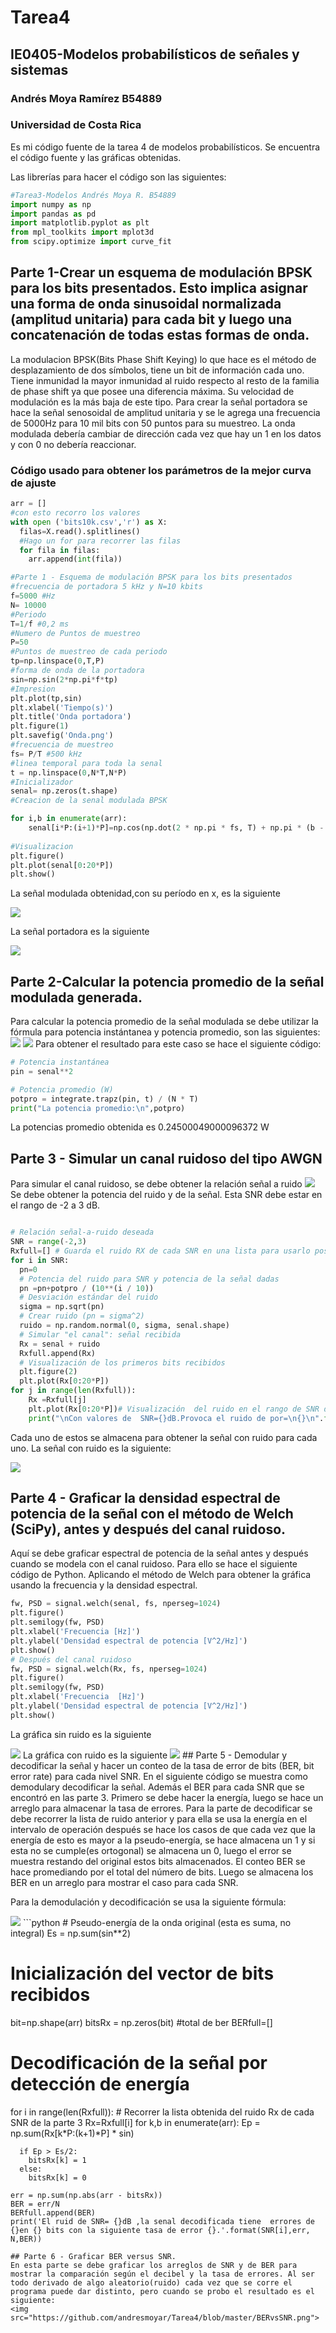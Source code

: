# Tarea4
## IE0405-Modelos probabilísticos de señales y sistemas 
### Andrés Moya Ramírez B54889
### Universidad de Costa Rica
Es mi código fuente de la tarea 4 de modelos probabilísticos. Se encuentra el código fuente y las gráficas obtenidas.

Las librerías para hacer el código son las siguientes:
```python
#Tarea3-Modelos Andrés Moya R. B54889
import numpy as np
import pandas as pd
import matplotlib.pyplot as plt
from mpl_toolkits import mplot3d
from scipy.optimize import curve_fit
```
## Parte 1-Crear un esquema de modulación BPSK para los bits presentados. Esto implica asignar una forma de onda sinusoidal normalizada (amplitud unitaria) para cada bit y luego una concatenación de todas estas formas de onda.
La modulacion BPSK(Bits Phase Shift Keying) lo que hace es el método de desplazamiento de dos símbolos, tiene un bit de información cada uno. Tiene inmunidad la mayor inmunidad al ruido respecto al resto de la familia de phase shift ya que posee una diferencia máxima. Su velocidad de modulación es la más baja de este tipo. Para crear la señal portadora se hace la señal senosoidal de amplitud unitaria y se le agrega una frecuencia de 5000Hz para 10 mil bits con 50 puntos para su muestreo. La onda modulada debería cambiar de dirección cada vez que hay un 1 en los datos y con 0 no debería reaccionar.  
### Código usado para obtener los parámetros de la mejor curva de ajuste
```python
arr = []
#con esto recorro los valores 
with open ('bits10k.csv','r') as X:
  filas=X.read().splitlines()
  #Hago un for para recorrer las filas
  for fila in filas:
    arr.append(int(fila))

#Parte 1 - Esquema de modulación BPSK para los bits presentados
#frecuencia de portadora 5 kHz y N=10 kbits
f=5000 #Hz
N= 10000
#Periodo
T=1/f #0,2 ms
#Numero de Puntos de muestreo
P=50
#Puntos de muestreo de cada periodo
tp=np.linspace(0,T,P)
#forma de onda de la portadora
sin=np.sin(2*np.pi*f*tp)
#Impresion
plt.plot(tp,sin)
plt.xlabel('Tiempo(s)')
plt.title('Onda portadora')
plt.figure(1)
plt.savefig('Onda.png')
#frecuencia de muestreo
fs= P/T #500 kHz
#linea temporal para toda la senal
t = np.linspace(0,N*T,N*P)
#Inicializador
senal= np.zeros(t.shape)
#Creacion de la senal modulada BPSK

for i,b in enumerate(arr):
    senal[i*P:(i+1)*P]=np.cos(np.dot(2 * np.pi * fs, T) + np.pi * (b - 1) + np.pi / 4)*sin
  
#Visualizacion
plt.figure()
plt.plot(senal[0:20*P])
plt.show()

```
La señal modulada obtenidad,con su período en x, es la siguiente 

<img src="https://github.com/andresmoyar/Tarea4/blob/master/BPSK.png">

La señal portadora es la siguiente

<img src="https://github.com/andresmoyar/Tarea4/blob/master/Onda.png">

## Parte 2-Calcular la potencia promedio de la señal modulada generada.
Para calcular la potencia promedio de la señal modulada se debe utilizar la fórmula para potencia instántanea y potencia promedio, son las siguientes:
<img src="https://render.githubusercontent.com/render/math?math=P(T)=(1/2T)*\int_{-T}^{T}x^2(t)dt=A{x^2(t)}">
<img src="https://render.githubusercontent.com/render/math?math=P(T)=(1/2T)*\int_{-T}^{T}E[X^2(t)]dt=A{E[X^2(t)]}">
Para obtener el resultado para este caso se hace el siguiente código:
```python
# Potencia instantánea
pin = senal**2

# Potencia promedio (W)
potpro = integrate.trapz(pin, t) / (N * T)
print("La potencia promedio:\n",potpro)
```
La potencias promedio obtenida es 0.24500049000096372 W

## Parte 3 - Simular un canal ruidoso del tipo AWGN
Para simular el canal ruidoso, se debe obtener la relación señal a ruido 
<img src="https://render.githubusercontent.com/render/math?math=SNR_{dB}=10log_{10}(Ps/Pn)">
Se debe obtener la potencia del ruido y de la señal. Esta SNR debe estar en el rango de -2 a 3 dB.
```python

# Relación señal-a-ruido deseada
SNR = range(-2,3)
Rxfull=[] # Guarda el ruido RX de cada SNR en una lista para usarlo posteriormente en la parte 5.
for i in SNR: 
  pn=0
  # Potencia del ruido para SNR y potencia de la señal dadas
  pn =pn+potpro / (10**(i / 10))
  # Desviación estándar del ruido
  sigma = np.sqrt(pn)
  # Crear ruido (pn = sigma^2)
  ruido = np.random.normal(0, sigma, senal.shape)
  # Simular "el canal": señal recibida
  Rx = senal + ruido
  Rxfull.append(Rx) 
  # Visualización de los primeros bits recibidos
  plt.figure(2)
  plt.plot(Rx[0:20*P])
for j in range(len(Rxfull)):   
    Rx =Rxfull[j]
    plt.plot(Rx[0:20*P])# Visualización  del ruido en el rango de SNR de los primeros bits recibidos
    print("\nCon valores de  SNR={}dB.Provoca el ruido de por=\n{}\n".format(SNR[j],Rxfull[j]))
```
Cada uno de estos se almacena para obtener la señal con ruido para cada uno. La señal con ruido es la siguiente:

<img src="https://github.com/andresmoyar/Tarea4/blob/master/snr.png">


## Parte 4 - Graficar la densidad espectral de potencia de la señal con el método de Welch (SciPy), antes y después del canal ruidoso.
 Aquí se debe graficar espectral de potencia de la señal antes y después cuando se modela con el canal ruidoso.
 Para ello se hace el siguiente código de Python. Aplicando el método de Welch para obtener la gráfica usando la frecuencia y la densidad espectral.
 ```python
 fw, PSD = signal.welch(senal, fs, nperseg=1024)
plt.figure()
plt.semilogy(fw, PSD)
plt.xlabel('Frecuencia [Hz]')
plt.ylabel('Densidad espectral de potencia [V^2/Hz]')
plt.show()
# Después del canal ruidoso
fw, PSD = signal.welch(Rx, fs, nperseg=1024)
plt.figure()
plt.semilogy(fw, PSD)
plt.xlabel('Frecuencia  [Hz]')
plt.ylabel('Densidad espectral de potencia [V^2/Hz]')
plt.show()
```
La gráfica sin ruido es la siguiente 

<img src="https://github.com/andresmoyar/Tarea4/blob/master/DensidadvsFrecuencia.png">
La gráfica con ruido es la siguiente 

<img src="https://github.com/andresmoyar/Tarea4/blob/master/densidadvsfrecuenciadespues.png">
## Parte 5 - Demodular y decodificar la señal y hacer un conteo de la tasa de error de bits (BER, bit error rate) para cada nivel SNR.
En el siguiente código se muestra como demodulary decodificar la señal. Además el BER para cada SNR que se encontró en las parte 3. Primero se debe hacer la energía, luego se hace un arreglo para almacenar la tasa de errores. Para la parte de decodificar se debe recorrer la lista de ruido anterior y para ella se usa la energía en el intervalo de operación después se hace los casos de que cada vez que la energía de esto es mayor a la pseudo-energía, se hace almacena un 1 y si esta no se cumple(es ortogonal) se almacena un 0, luego el error se muestra restando del original estos bits almacenados. El conteo BER se hace promediando por el total del número de bits. Luego se almacena los BER en un arreglo para mostrar el caso para cada SNR. 

Para la demodulación y decodificación se usa la siguiente fórmula:


<img src="https://render.githubusercontent.com/render/math?math=g(t)h(t)=\int_{0^{T}g(t)h(t)dt">
 ```python
# Pseudo-energía de la onda original (esta es suma, no integral)
Es = np.sum(sin**2)

# Inicialización del vector de bits recibidos
bit=np.shape(arr)
bitsRx = np.zeros(bit)
#total de ber
BERfull=[] 
# Decodificación de la señal por detección de energía
for i in range(len(Rxfull)): # Recorrer la lista obtenida del ruido Rx de cada SNR de la parte 3
    Rx=Rxfull[i]
    for k,b in enumerate(arr):
      Ep = np.sum(Rx[k*P:(k+1)*P] * sin)
      
      if Ep > Es/2:
        bitsRx[k] = 1
      else:
        bitsRx[k] = 0

    err = np.sum(np.abs(arr - bitsRx))
    BER = err/N
    BERfull.append(BER)
    print('El ruid de SNR= {}dB ,la senal decodificada tiene  errores de {}en {} bits con la siguiente tasa de error {}.'.format(SNR[i],err, N,BER))

```
## Parte 6 - Graficar BER versus SNR.
En esta parte se debe graficar los arreglos de SNR y de BER para mostrar la comparación según el decibel y la tasa de errores. Al ser todo derivado de algo aleatorio(ruido) cada vez que se corre el programa puede dar distinto, pero cuando se probo el resultado es el siguiente:
<img src="https://github.com/andresmoyar/Tarea4/blob/master/BERvsSNR.png">
